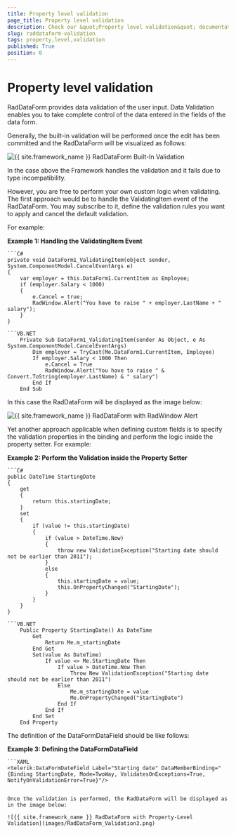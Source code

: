 ```yaml
---
title: Property level validation
page_title: Property level validation
description: Check our &quot;Property level validation&quot; documentation article for the RadDataForm {{ site.framework_name }} control.
slug: raddataform-validation
tags: property,level,validation
published: True
position: 0
---
```


# Property level validation

RadDataForm provides data validation of the user input. Data Validation enables you to take complete control of the data entered in the fields of the data form. 

Generally, the built-in validation will be performed once the edit has been committed and the RadDataForm will be visualized as follows:

![{{ site.framework_name }} RadDataForm Built-In Validation](images/RadDataForm_Validation1.png)

In the case above the Framework handles the validation and it fails due to type incompatibility.

However, you are free to perform your own custom logic when validating. The first approach would be to handle the ValidatingItem event of the RadDataForm. You may subscribe to it, define the validation rules you want to apply and cancel the default validation.

For example:

__Example 1: Handling the ValidatingItem Event__

	```C#
	private void DataForm1_ValidatingItem(object sender, System.ComponentModel.CancelEventArgs e)
	{
	    var employer = this.DataForm1.CurrentItem as Employee;
	    if (employer.Salary < 1000)
	    {
	      	e.Cancel = true;
	        RadWindow.Alert("You have to raise " + employer.LastName + " salary");
	    }
	}
```
```VB.NET
	Private Sub DataForm1_ValidatingItem(sender As Object, e As System.ComponentModel.CancelEventArgs)
	    Dim employer = TryCast(Me.DataForm1.CurrentItem, Employee)
	    If employer.Salary < 1000 Then
	    	e.Cancel = True
	        RadWindow.Alert("You have to raise " & Convert.ToString(employer.LastName) & " salary")
	    End If
	End Sub
```

In this case the RadDataForm will be displayed as the image below:

![{{ site.framework_name }} RadDataForm with RadWindow Alert](images/RadDataForm_Validation2.png)

Yet another approach applicable when defining custom fields is to specify the validation properties in the binding and perform the logic inside the property setter. For example:

__Example 2: Perform the Validation inside the Property Setter__

	```C#
	public DateTime StartingDate
	{
	    get
	    {
	        return this.startingDate;
	    }
	    set
	    {
	        if (value != this.startingDate)
	        {
	            if (value > DateTime.Now)
	            {
	                throw new ValidationException("Starting date should not be earlier than 2011");
	            }
	            else
	            {
	                this.startingDate = value;
	                this.OnPropertyChanged("StartingDate");
	            }
	        }
	    }
	}
```
```VB.NET
	Public Property StartingDate() As DateTime
	    Get
	        Return Me.m_startingDate
	    End Get
	    Set(value As DateTime)
	        If value <> Me.StartingDate Then
	            If value > DateTime.Now Then
	                Throw New ValidationException("Starting date should not be earlier than 2011")
	            Else
	                Me.m_startingDate = value
	                Me.OnPropertyChanged("StartingDate")
	            End If
	        End If
	    End Set
	End Property
```

The definition of the DataFormDataField should be like follows:

__Example 3: Defining the DataFormDataField__

	```XAML
	<telerik:DataFormDateField Label="Starting date" DataMemberBinding="{Binding StartingDate, Mode=TwoWay, ValidatesOnExceptions=True, NotifyOnValidationError=True}"/>
```

Once the validation is performed, the RadDataForm will be displayed as in the image below:

![{{ site.framework_name }} RadDataForm with Property-Level Validation](images/RadDataForm_Validation3.png)
